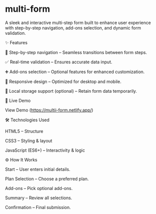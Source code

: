 # multi-form
A sleek and interactive multi-step form built to enhance user experience with step-by-step navigation, add-ons selection, and dynamic form validation.

✨ Features

🧭 Step-by-step navigation – Seamless transitions between form steps.

✅ Real-time validation – Ensures accurate data input.

➕ Add-ons selection – Optional features for enhanced customization.

📱 Responsive design – Optimized for desktop and mobile.

💾 Local storage support (optional) – Retain form data temporarily.

🚀 Live Demo

View Demo
 (https://multii-form.netlify.app/)

🛠️ Technologies Used

HTML5 – Structure

CSS3 – Styling & layout

JavaScript (ES6+) – Interactivity & logic

⚙️ How It Works

Start – User enters initial details.

Plan Selection – Choose a preferred plan.

Add-ons – Pick optional add-ons.

Summary – Review all selections.

Confirmation – Final submission.